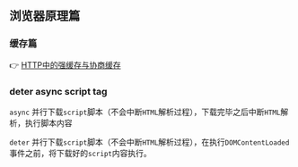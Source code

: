 ## 浏览器原理篇

### 缓存篇

:point_right: [HTTP中的强缓存与协商缓存](https://juejin.cn/post/7101942484543995934)

### deter async script tag

`async` 并行下载`script`脚本（不会中断`HTML`解析过程），下载完毕之后中断`HTML`解析，执行脚本内容

`deter` 并行下载`script`脚本（不会中断`HTML`解析过程），在执行`DOMContentLoaded`事件之前，将下载好的`script`内容执行。

[<script>: The Script element](https://developer.mozilla.org/en-US/docs/Web/HTML/Element/script)
